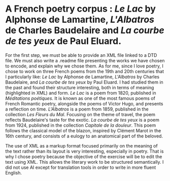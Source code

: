# A French poetry corpus : *Le Lac* by Alphonse de Lamartine, *L'Albatros* de Charles Baudelaire and *La courbe de tes yeux* de Paul Eluard. 
For the first step, we must be able to provide an XML file linked to a DTD file. We must also write a .readme file presenting the works we have chosen  to encode, and explain why we chose them.
As for me, since I love poetry, I chose to work on three French poems from the 19th and 20th centuries that I particularly like: *Le Lac* by Alphonse de Lamartine, *L'Albatros* by Charles Baudelaire, and *La courbe de tes yeux* by Paul Eluard. I had studied them in the past and found their structure interesting, both in terms of meaning (highlighted in XML) and form. 
*Le Lac* is a poem from 1820, published in *Méditations poétiques*. It is known as one of the most famous poems of French Romantic poetry, alongside the poems of Victor Hugo, and presents a reflection on time. 
*L'Albatros* is a poem from 1859, published in the collection *Les Fleurs du Mal*. Focusing on the theme of travel, the poem reflects Baudelaire's taste for the exotic. 
*La courbe de tes yeux* is a poem from 1924, published in the collection *Capitale de la douleur*. This poem follows the classical model of the blazon, inspired by Clément Marot in the 16th century, and consists of a eulogy to an anatomical part of the beloved. 


The use of XML as a markup format focused primarily on the meaning of the text rather than its layout is very interesting, especially in poetry. That is why I chose poetry because the objective of the exercise will be to edit the text using XML. This allows the literary work to be structured semantically. 
I did not use AI except for translation tools in order to write in more fluent English.


